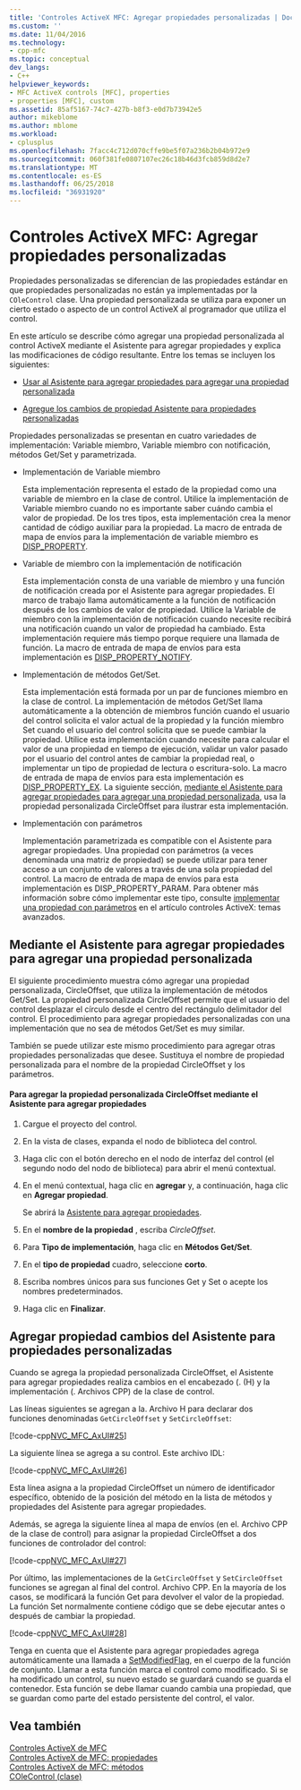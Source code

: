 ```yaml
---
title: 'Controles ActiveX MFC: Agregar propiedades personalizadas | Documentos de Microsoft'
ms.custom: ''
ms.date: 11/04/2016
ms.technology:
- cpp-mfc
ms.topic: conceptual
dev_langs:
- C++
helpviewer_keywords:
- MFC ActiveX controls [MFC], properties
- properties [MFC], custom
ms.assetid: 85af5167-74c7-427b-b8f3-e0d7b73942e5
author: mikeblome
ms.author: mblome
ms.workload:
- cplusplus
ms.openlocfilehash: 7facc4c712d070cffe9be5f07a236b2b04b972e9
ms.sourcegitcommit: 060f381fe0807107ec26c18b46d3fcb859d8d2e7
ms.translationtype: MT
ms.contentlocale: es-ES
ms.lasthandoff: 06/25/2018
ms.locfileid: "36931920"
---
```

# <a name="mfc-activex-controls-adding-custom-properties"></a>Controles ActiveX MFC: Agregar propiedades personalizadas
Propiedades personalizadas se diferencian de las propiedades estándar en que propiedades personalizadas no están ya implementadas por la `COleControl` clase. Una propiedad personalizada se utiliza para exponer un cierto estado o aspecto de un control ActiveX al programador que utiliza el control.  
  
 En este artículo se describe cómo agregar una propiedad personalizada al control ActiveX mediante el Asistente para agregar propiedades y explica las modificaciones de código resultante. Entre los temas se incluyen los siguientes:  
  
-   [Usar al Asistente para agregar propiedades para agregar una propiedad personalizada](#_core_using_classwizard_to_add_a_custom_property)  
  
-   [Agregue los cambios de propiedad Asistente para propiedades personalizadas](#_core_classwizard_changes_for_custom_properties)  
  
 Propiedades personalizadas se presentan en cuatro variedades de implementación: Variable miembro, Variable miembro con notificación, métodos Get/Set y parametrizada.  
  
-   Implementación de Variable miembro  
  
     Esta implementación representa el estado de la propiedad como una variable de miembro en la clase de control. Utilice la implementación de Variable miembro cuando no es importante saber cuándo cambia el valor de propiedad. De los tres tipos, esta implementación crea la menor cantidad de código auxiliar para la propiedad. La macro de entrada de mapa de envíos para la implementación de variable miembro es [DISP_PROPERTY](../mfc/reference/dispatch-maps.md#disp_property).  
  
-   Variable de miembro con la implementación de notificación  
  
     Esta implementación consta de una variable de miembro y una función de notificación creada por el Asistente para agregar propiedades. El marco de trabajo llama automáticamente a la función de notificación después de los cambios de valor de propiedad. Utilice la Variable de miembro con la implementación de notificación cuando necesite recibirá una notificación cuando un valor de propiedad ha cambiado. Esta implementación requiere más tiempo porque requiere una llamada de función. La macro de entrada de mapa de envíos para esta implementación es [DISP_PROPERTY_NOTIFY](../mfc/reference/dispatch-maps.md#disp_property_notify).  
  
-   Implementación de métodos Get/Set.  
  
     Esta implementación está formada por un par de funciones miembro en la clase de control. La implementación de métodos Get/Set llama automáticamente a la obtención de miembros función cuando el usuario del control solicita el valor actual de la propiedad y la función miembro Set cuando el usuario del control solicita que se puede cambiar la propiedad. Utilice esta implementación cuando necesite para calcular el valor de una propiedad en tiempo de ejecución, validar un valor pasado por el usuario del control antes de cambiar la propiedad real, o implementar un tipo de propiedad de lectura o escritura-solo. La macro de entrada de mapa de envíos para esta implementación es [DISP_PROPERTY_EX](../mfc/reference/dispatch-maps.md#disp_property_ex). La siguiente sección, [mediante el Asistente para agregar propiedades para agregar una propiedad personalizada](#_core_using_classwizard_to_add_a_custom_property), usa la propiedad personalizada CircleOffset para ilustrar esta implementación.  
  
-   Implementación con parámetros  
  
     Implementación parametrizada es compatible con el Asistente para agregar propiedades. Una propiedad con parámetros (a veces denominada una matriz de propiedad) se puede utilizar para tener acceso a un conjunto de valores a través de una sola propiedad del control. La macro de entrada de mapa de envíos para esta implementación es DISP_PROPERTY_PARAM. Para obtener más información sobre cómo implementar este tipo, consulte [implementar una propiedad con parámetros](../mfc/mfc-activex-controls-advanced-topics.md) en el artículo controles ActiveX: temas avanzados.  
  
##  <a name="_core_using_classwizard_to_add_a_custom_property"></a> Mediante el Asistente para agregar propiedades para agregar una propiedad personalizada  
 El siguiente procedimiento muestra cómo agregar una propiedad personalizada, CircleOffset, que utiliza la implementación de métodos Get/Set. La propiedad personalizada CircleOffset permite que el usuario del control desplazar el círculo desde el centro del rectángulo delimitador del control. El procedimiento para agregar propiedades personalizadas con una implementación que no sea de métodos Get/Set es muy similar.  
  
 También se puede utilizar este mismo procedimiento para agregar otras propiedades personalizadas que desee. Sustituya el nombre de propiedad personalizada para el nombre de la propiedad CircleOffset y los parámetros.  
  
#### <a name="to-add-the-circleoffset-custom-property-using-the-add-property-wizard"></a>Para agregar la propiedad personalizada CircleOffset mediante el Asistente para agregar propiedades  
  
1.  Cargue el proyecto del control.  
  
2.  En la vista de clases, expanda el nodo de biblioteca del control.  
  
3.  Haga clic con el botón derecho en el nodo de interfaz del control (el segundo nodo del nodo de biblioteca) para abrir el menú contextual.  
  
4.  En el menú contextual, haga clic en **agregar** y, a continuación, haga clic en **Agregar propiedad**.  
  
     Se abrirá la [Asistente para agregar propiedades](../ide/names-add-property-wizard.md).  
  
5.  En el **nombre de la propiedad** , escriba *CircleOffset*.  
  
6.  Para **Tipo de implementación**, haga clic en **Métodos Get/Set**.  
  
7.  En el **tipo de propiedad** cuadro, seleccione **corto**.  
  
8.  Escriba nombres únicos para sus funciones Get y Set o acepte los nombres predeterminados.  
  
9. Haga clic en **Finalizar**.  
  
##  <a name="_core_classwizard_changes_for_custom_properties"></a> Agregar propiedad cambios del Asistente para propiedades personalizadas  
 Cuando se agrega la propiedad personalizada CircleOffset, el Asistente para agregar propiedades realiza cambios en el encabezado (. (H) y la implementación (. Archivos CPP) de la clase de control.  
  
 Las líneas siguientes se agregan a la. Archivo H para declarar dos funciones denominadas `GetCircleOffset` y `SetCircleOffset`:  
  
 [!code-cpp[NVC_MFC_AxUI#25](../mfc/codesnippet/cpp/mfc-activex-controls-adding-custom-properties_1.h)]  
  
 La siguiente línea se agrega a su control. Este archivo IDL:  
  
 [!code-cpp[NVC_MFC_AxUI#26](../mfc/codesnippet/cpp/mfc-activex-controls-adding-custom-properties_2.idl)]  
  
 Esta línea asigna a la propiedad CircleOffset un número de identificador específico, obtenido de la posición del método en la lista de métodos y propiedades del Asistente para agregar propiedades.  
  
 Además, se agrega la siguiente línea al mapa de envíos (en el. Archivo CPP de la clase de control) para asignar la propiedad CircleOffset a dos funciones de controlador del control:  
  
 [!code-cpp[NVC_MFC_AxUI#27](../mfc/codesnippet/cpp/mfc-activex-controls-adding-custom-properties_3.cpp)]  
  
 Por último, las implementaciones de la `GetCircleOffset` y `SetCircleOffset` funciones se agregan al final del control. Archivo CPP. En la mayoría de los casos, se modificará la función Get para devolver el valor de la propiedad. La función Set normalmente contiene código que se debe ejecutar antes o después de cambiar la propiedad.  
  
 [!code-cpp[NVC_MFC_AxUI#28](../mfc/codesnippet/cpp/mfc-activex-controls-adding-custom-properties_4.cpp)]  
  
 Tenga en cuenta que el Asistente para agregar propiedades agrega automáticamente una llamada a [SetModifiedFlag](../mfc/reference/colecontrol-class.md#setmodifiedflag), en el cuerpo de la función de conjunto. Llamar a esta función marca el control como modificado. Si se ha modificado un control, su nuevo estado se guardará cuando se guarda el contenedor. Esta función se debe llamar cuando cambia una propiedad, que se guardan como parte del estado persistente del control, el valor.  
  
## <a name="see-also"></a>Vea también  
 [Controles ActiveX de MFC](../mfc/mfc-activex-controls.md)   
 [Controles ActiveX de MFC: propiedades](../mfc/mfc-activex-controls-properties.md)   
 [Controles ActiveX de MFC: métodos](../mfc/mfc-activex-controls-methods.md)   
 [COleControl (clase)](../mfc/reference/colecontrol-class.md)
